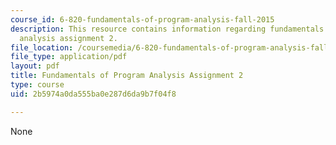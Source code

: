 ```yaml
---
course_id: 6-820-fundamentals-of-program-analysis-fall-2015
description: This resource contains information regarding fundamentals of program
  analysis assignment 2.
file_location: /coursemedia/6-820-fundamentals-of-program-analysis-fall-2015/2b5974a0da555ba0e287d6da9b7f04f8_MIT6_820F15_ps2.pdf
file_type: application/pdf
layout: pdf
title: Fundamentals of Program Analysis Assignment 2
type: course
uid: 2b5974a0da555ba0e287d6da9b7f04f8

---
```

None